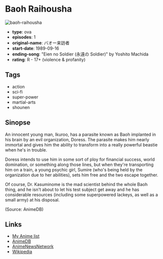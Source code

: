 # Baoh Raihousha

![baoh-raihousha](https://cdn.myanimelist.net/images/anime/1274/112464.jpg)

-   **type**: ova
-   **episodes**: 1
-   **original-name**: バオー来訪者
-   **start-date**: 1989-09-16
-   **ending-song**: "Eien no Soldier (永遠の Soldier)" by Yoshito Machida
-   **rating**: R - 17+ (violence & profanity)

## Tags

-   action
-   sci-fi
-   super-power
-   martial-arts
-   shounen

## Sinopse

An innocent young man, Ikuroo, has a parasite known as Baoh implanted in his brain by an evil organization, Doress. The parasite makes him nearly immortal and gives him the ability to transform into a really powerful beastie when he's in trouble.

Doress intends to use him in some sort of ploy for financial success, world domination, or something along those lines, but when they're transporting him on a train, a young psychic girl, Sumire (who's being held by the organization due to her abilities), sets him free and the two escape together.

Of course, Dr. Kasuminome is the mad scientist behind the whole Baoh thing, and he isn't about to let his test subject get away and he has considerable resources (including some superpowered lackeys, as well as a small army) at his disposal.

(Source: AnimeDB)

## Links

-   [My Anime list](https://myanimelist.net/anime/1468/Baoh_Raihousha)
-   [AnimeDB](http://anidb.info/perl-bin/animedb.pl?show=anime&aid=941)
-   [AnimeNewsNetwork](http://www.animenewsnetwork.com/encyclopedia/anime.php?id=259)
-   [Wikipedia](http://en.wikipedia.org/wiki/Baoh)
